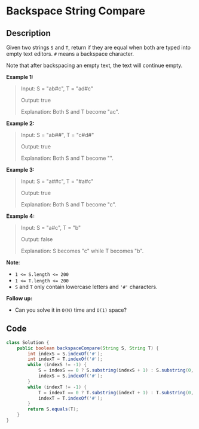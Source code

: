 # Backspace String Compare

## Description

Given two strings `S` and `T`, return if they are equal when both are typed into empty text editors. `#` means a backspace character.

Note that after backspacing an empty text, the text will continue empty.

**Example 1:**

> Input: S = "ab\#c", T = "ad\#c" 
>
> Output: true 
>
> Explanation: Both S and T become "ac".

**Example 2:**

> Input: S = "ab\#\#", T = "c\#d\#" 
>
> Output: true 
>
> Explanation: Both S and T become "".

**Example 3:**

> Input: S = "a\#\#c", T = "\#a\#c" 
>
> Output: true 
>
> Explanation: Both S and T become "c".

**Example 4:**

> Input: S = "a\#c", T = "b" 
>
> Output: false 
>
> Explanation: S becomes "c" while T becomes "b".

**Note**:

* `1 <= S.length <= 200`
* `1 <= T.length <= 200`
* `S` and `T` only contain lowercase letters and `'#'` characters.

**Follow up:**

* Can you solve it in `O(N)` time and `O(1)` space?

## **Code**

```java
class Solution {
    public boolean backspaceCompare(String S, String T) {
        int indexS = S.indexOf('#');
        int indexT = T.indexOf('#');
        while (indexS != -1) {
            S = indexS == 0 ? S.substring(indexS + 1) : S.substring(0, indexS - 1) + S.substring(indexS + 1);
            indexS = S.indexOf('#');
        }
        while (indexT != -1) {
            T = indexT == 0 ? T.substring(indexT + 1) : T.substring(0, indexT - 1) + T.substring(indexT + 1);
            indexT = T.indexOf('#');
        }
        return S.equals(T);
    }
}
```


